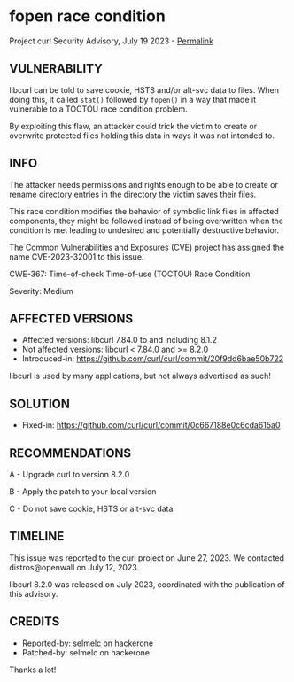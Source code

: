 fopen race condition
====================

Project curl Security Advisory, July 19 2023 -
[Permalink](https://curl.se/docs/CVE-2023-32001.html)

VULNERABILITY
-------------

libcurl can be told to save cookie, HSTS and/or alt-svc data to files. When
doing this, it called `stat()` followed by `fopen()` in a way that made it
vulnerable to a TOCTOU race condition problem.

By exploiting this flaw, an attacker could trick the victim to create or
overwrite protected files holding this data in ways it was not intended to.

INFO
----

The attacker needs permissions and rights enough to be able to create or
rename directory entries in the directory the victim saves their files.

This race condition modifies the behavior of symbolic link files in affected
components, they might be followed instead of being overwritten when the
condition is met leading to undesired and potentially destructive behavior.

The Common Vulnerabilities and Exposures (CVE) project has assigned the name
CVE-2023-32001 to this issue.

CWE-367: Time-of-check Time-of-use (TOCTOU) Race Condition

Severity: Medium

AFFECTED VERSIONS
-----------------

- Affected versions: libcurl 7.84.0 to and including 8.1.2
- Not affected versions: libcurl < 7.84.0 and >= 8.2.0
- Introduced-in: https://github.com/curl/curl/commit/20f9dd6bae50b722

libcurl is used by many applications, but not always advertised as such!

SOLUTION
------------

- Fixed-in: https://github.com/curl/curl/commit/0c667188e0c6cda615a0

RECOMMENDATIONS
--------------

 A - Upgrade curl to version 8.2.0

 B - Apply the patch to your local version
 
 C - Do not save cookie, HSTS or alt-svc data
 
TIMELINE
--------

This issue was reported to the curl project on June 27, 2023. We contacted
distros@openwall on July 12, 2023.

libcurl 8.2.0 was released on July 2023, coordinated with the publication of
this advisory.

CREDITS
-------

- Reported-by: selmelc on hackerone
- Patched-by: selmelc on hackerone

Thanks a lot!
